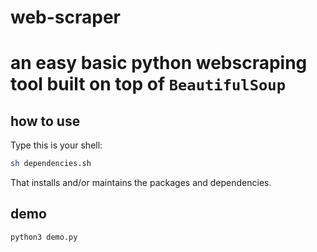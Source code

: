 # web-scraper
# an easy basic python webscraping tool built on top of `BeautifulSoup`
## how to use
Type this is your shell:
```sh
sh dependencies.sh
```
That installs and/or maintains the packages and dependencies.
## demo
```sh
python3 demo.py
```
